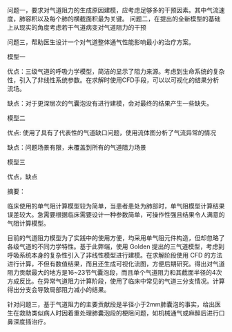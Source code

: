 问题一，要求对气道阻力的生成原因建模，应考虑足够多的干预因素。其中气流速度，肺容积以及每个肺的横截面积最为关键。
问题二，在提出的全新模型的基础上从现实的角度考虑若干气道病变对气道阻力的干预

问题三，帮助医生设计一个对气道整体通气性能影响最小的治疗方案。





模型一

优点：三级气道的呼吸力学模型，简洁的显示了阻力来源。考虑到生命系统的复杂性，引入了非线性系统参数。在求解时使用CFD手段，可以以可视化的结果分析流场。

缺点：对于更深层次的气囊泡没有进行建模，会对最终的结果产生一些缺失。



模型二

优点:   使用了具有了代表性的气道缺口问题，使用流体图分析了气流异常的情况

缺点：问题场景有限，未覆盖到所有的气道阻力场景



模型三

优点，缺点



摘要：

临床使用的单气阻计算模型较为简单，当患者患处为肺部时，单气阻模型计算结果误差较大。急需要根据临床需要设计一种参数简单，可操作性强且结果令人满意的气阻计算模型。

目前的气道阻力模型为了实践中的使用方便，均采用单气阻元件构造，但却忽略了各级气道的不同力学特性。基于此弊端，使用 Golden 提出的三气道模型，考虑到呼吸系统本身的复杂性引入了非线性模型进行建模。在求解阶段使用 CFD 的方法进行计算，不但有数值结果，而且还生成可视化流图，方便后期研究。得出对气道阻力贡献最大的地方是16~23节气囊泡段，而且单个气道阻力和其截面半径的4次方成反比。在异常气道阻力计算阶段，使用了临床中常见的气道三分支情况。计算得出分支会导致局部阻力减小的结果。

针对问题三，基于气道阻力的主要贡献段是半径小于2mm肺囊泡的事实，给出医生在救助类似病人时因着重处理肺囊泡段的梗阻问题，如机械通气或麻醉后进行口鼻深度插治疗。